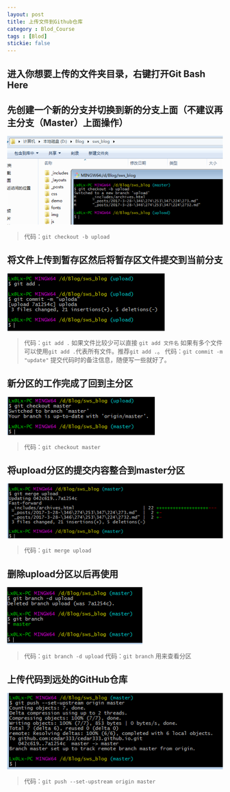 ```yaml
---
layout: post
title: 上传文件到Github仓库
category : Blod_Course
tags : [Blod]
stickie: false
---
```



## 进入你想要上传的文件夹目录，右键打开Git Bash Here
## 先创建一个新的分支并切换到新的分支上面（不建议再主分支（Master）上面操作）
![](https://github.com/cedar333/cedar333.github.io/blob/master/images/Blod_Course/Push_one.png?raw=true)
> 代码：``` git checkout -b upload ```

## 将文件上传到暂存区然后将暂存区文件提交到当前分支
![](https://github.com/cedar333/cedar333.github.io/blob/master/images/Blod_Course/Push_two.png?raw=true)
> 代码：``` git add . ``` 如果文件比较少可以直接 ``` git add 文件名 ``` 如果有多个文件可以使用```git add .```代表所有文件。推荐```git add .```。
> 代码：``` git commit -m "update" ``` 提交代码时的备注信息，随便写一些就好了。

## 新分区的工作完成了回到主分区
![](https://github.com/cedar333/cedar333.github.io/blob/master/images/Blod_Course/Push_three.png?raw=true)
> 代码：``` git checkout master ```

## 将upload分区的提交内容整合到master分区
![](https://github.com/cedar333/cedar333.github.io/blob/master/images/Blod_Course/Push_four.png?raw=true)
> 代码：``` git merge upload ```

## 删除upload分区以后再使用
![](https://github.com/cedar333/cedar333.github.io/blob/master/images/Blod_Course/Push_five.png?raw=true)
> 代码：``` git branch -d upload ```
> 代码：``` git branch ``` 用来查看分区

## 上传代码到远处的GitHub仓库
![](https://github.com/cedar333/cedar333.github.io/blob/master/images/Blod_Course/Push_six.png?raw=true)
> 代码：``` git push --set-upstream origin master ```